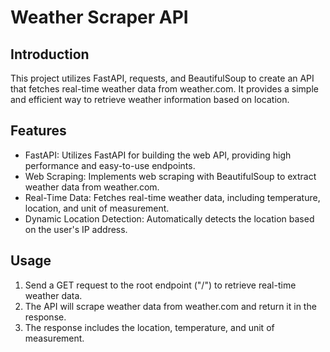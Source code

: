 # Weather Scraper API


## Introduction
This project utilizes FastAPI, requests, and BeautifulSoup to create an API that fetches real-time weather data from weather.com. It provides a simple and efficient way to retrieve weather information based on location.

## Features
- FastAPI: Utilizes FastAPI for building the web API, providing high performance and easy-to-use endpoints.
- Web Scraping: Implements web scraping with BeautifulSoup to extract weather data from weather.com.
- Real-Time Data: Fetches real-time weather data, including temperature, location, and unit of measurement.
- Dynamic Location Detection: Automatically detects the location based on the user's IP address.

## Usage
1. Send a GET request to the root endpoint ("/") to retrieve real-time weather data.
2. The API will scrape weather data from weather.com and return it in the response.
3. The response includes the location, temperature, and unit of measurement.

